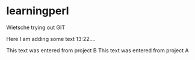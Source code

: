 learningperl
============

Wietsche trying out GIT

Here I am adding some text 13:22....

This text was entered from project B
This text was entered from project A
